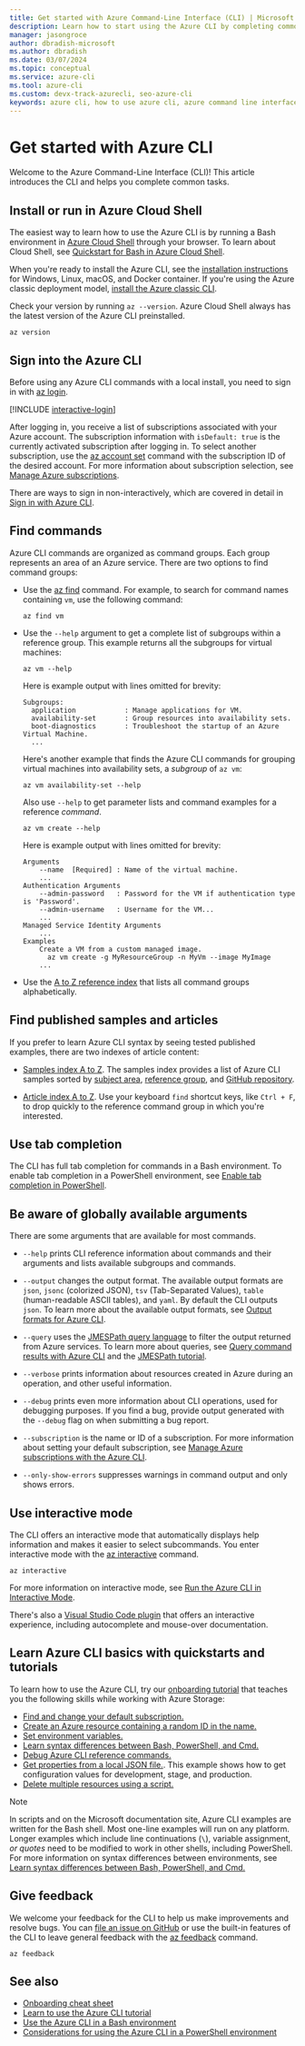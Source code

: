 ```yaml
---
title: Get started with Azure Command-Line Interface (CLI) | Microsoft Docs
description: Learn how to start using the Azure CLI by completing common commands. You can begin using the Azure CLI by running it in an Azure Cloud Shell environment.
manager: jasongroce
author: dbradish-microsoft
ms.author: dbradish
ms.date: 03/07/2024
ms.topic: conceptual
ms.service: azure-cli
ms.tool: azure-cli 
ms.custom: devx-track-azurecli, seo-azure-cli
keywords: azure cli, how to use azure cli, azure command line interface, how to open azure cli, azure cli commands
---
```

# Get started with Azure CLI

Welcome to the Azure Command-Line Interface (CLI)! This article introduces the CLI and helps you complete common tasks.

## Install or run in Azure Cloud Shell

The easiest way to learn how to use the Azure CLI is by running a Bash environment in [Azure Cloud Shell](https://ms.portal.azure.com/#cloudshell/) through your browser. To learn about Cloud Shell, see [Quickstart for Bash in Azure Cloud Shell](/azure/cloud-shell/quickstart).

When you're ready to install the Azure CLI, see the [installation instructions](install-azure-cli.md)
for Windows, Linux, macOS, and Docker container. If you're using the Azure classic deployment model, [install the Azure classic CLI](install-classic-cli.md).

Check your version by running `az --version`. Azure Cloud Shell always has the latest version of the Azure CLI preinstalled.

```azurecli-interactive
az version
```

## Sign into the Azure CLI

Before using any Azure CLI commands with a local install, you need to sign in with [az login](/cli/azure/reference-index#az-login).

[!INCLUDE [interactive-login](includes/interactive-login.md)]

After logging in, you receive a list of subscriptions associated with your Azure account. The
subscription information with `isDefault: true` is the currently activated subscription after
logging in. To select another subscription, use the [az account set](/cli/azure/account#az-account-set)
command with the subscription ID of the desired account. For more information about subscription selection,
see [Manage Azure subscriptions](manage-azure-subscriptions-azure-cli.md).

There are ways to sign in non-interactively, which are covered in detail in [Sign in with Azure CLI](authenticate-azure-cli.md#sign-into-azure-with-azure-cli).

## Find commands

Azure CLI commands are organized as command groups. Each group represents an area of an Azure service. There are two options to find command groups:

* Use the [az find](/cli/azure/reference-index#az-find) command. For example, to search for command names containing `vm`, use the following command:

  ```azurecli-interactive
  az find vm
  ```

* Use the `--help` argument to get a complete list of subgroups within a reference group. This example returns all the subgroups for virtual machines:

  ```azurecli-interactive
  az vm --help
  ```
  
  Here is example output with lines omitted for brevity:

  ```output
  Subgroups:
    application            : Manage applications for VM.
    availability-set       : Group resources into availability sets.
    boot-diagnostics       : Troubleshoot the startup of an Azure Virtual Machine.
    ...
  ```

  Here's another example that finds the Azure CLI commands for grouping virtual machines into availability sets, a _subgroup_ of `az vm`:

  ```azurecli-interactive
  az vm availability-set --help
  ```

  Also use `--help` to get parameter lists and command examples for a reference _command_.

  ```azurecli-interactive
  az vm create --help
  ```

  Here is example output with lines omitted for brevity:

  ```output
  Arguments
      --name  [Required] : Name of the virtual machine.
      ...
  Authentication Arguments
      --admin-password   : Password for the VM if authentication type is 'Password'.
      --admin-username   : Username for the VM...
      ...
  Managed Service Identity Arguments
      ...
  Examples
      Create a VM from a custom managed image.
        az vm create -g MyResourceGroup -n MyVm --image MyImage
      ...
  ```

* Use the [A to Z reference index](/cli/azure/reference-index) that lists all command groups alphabetically.

## Find published samples and articles

If you prefer to learn Azure CLI syntax by seeing tested published examples, there are two indexes of article content:

* [Samples index A to Z](./samples-index.md). The samples index provides a list of Azure CLI samples sorted by [subject area](./samples-index.md?tabs=service), [reference group](./samples-index.md?tabs=command), and [GitHub repository](./samples-index.md?tabs=github).

* [Article index A to Z](./reference-docs-index.md). Use your keyboard `find` shortcut keys, like
  `Ctrl + F`, to drop quickly to the reference command group in which you're interested.

## Use tab completion

The CLI has full tab completion for commands in a Bash environment. To enable tab completion in a PowerShell environment, see [Enable tab completion in PowerShell](./install-azure-cli-windows.md#enable-tab-completion-in-powershell).

## Be aware of globally available arguments

There are some arguments that are available for most commands.

* `--help` prints CLI reference information about commands and their arguments and lists available subgroups and
  commands.

* `--output` changes the output format. The available output formats are `json`, `jsonc` (colorized JSON), `tsv` (Tab-Separated
  Values), `table` (human-readable ASCII tables), and `yaml`. By default the CLI outputs `json`. To learn more about the available
  output formats, see [Output formats for Azure CLI](format-output-azure-cli.md).
* `--query` uses the [JMESPath query language](http://jmespath.org/) to filter the output returned from Azure services. To learn more about queries, see [Query command results with Azure CLI](query-azure-cli.md) and the [JMESPath tutorial](http://jmespath.org/tutorial.html).
* `--verbose` prints information about resources created in Azure during an operation, and other useful information.
* `--debug` prints even more information about CLI operations, used for debugging purposes. If you find a bug, provide output generated with the `--debug` flag on when submitting a bug report.
* `--subscription` is the name or ID of a subscription. For more information about setting your default subscription, see [Manage Azure subscriptions with the Azure CLI](./manage-azure-subscriptions-azure-cli.md).
* `--only-show-errors` suppresses warnings in command output and only shows errors.

## Use interactive mode

The CLI offers an interactive mode that automatically displays help information and makes it easier to
select subcommands. You enter interactive mode with the [az interactive](/cli/azure/reference-index#az-interactive) command.

```azurecli-interactive
az interactive
```

For more information on interactive mode, see [Run the Azure CLI in Interactive Mode](interactive-azure-cli.md).

There's also a [Visual Studio Code plugin](https://marketplace.visualstudio.com/items?itemName=ms-vscode.azurecli) that
offers an interactive experience, including autocomplete and mouse-over documentation.

## Learn Azure CLI basics with quickstarts and tutorials

To learn how to use the Azure CLI, try our [onboarding tutorial](./get-started-tutorial-0-before-you-begin.md) that teaches you the following skills while working with Azure Storage:

* [Find and change your default subscription.](./get-started-tutorial-1-prepare-environment.md#find-and-change-your-active-subscription)
* [Create an Azure resource containing a random ID in the name.](./get-started-tutorial-1-prepare-environment.md#create-a-resource-group-containing-a-random-id)
* [Set environment variables.](./get-started-tutorial-1-prepare-environment.md#set-environment-variables)
* [Learn syntax differences between Bash, PowerShell, and Cmd.](./get-started-tutorial-2-environment-syntax.md)
* [Debug Azure CLI reference commands.](./get-started-tutorial-2-environment-syntax.md#debug-azure-cli-reference-commands)
* [Get properties from a local JSON file.](./get-started-tutorial-3-use-variables.md#get-the-contents-of-a-json-file-and-store-it-in-a-variable). This example shows how to get configuration values for development, stage, and production. 
* [Delete multiple resources using a script.](./get-started-tutorial-4-delete-resources.md#delete-multiple-azure-resources-using-a-script)

> [!NOTE]
>
> In scripts and on the Microsoft documentation site, Azure CLI examples are written for the
> Bash shell. Most one-line examples will run on any platform. Longer examples which include line
> continuations (`\`), variable assignment, _or quotes_ need to be modified to work in other shells,
> including PowerShell. For more information on syntax differences between environments,
> see [Learn syntax differences between Bash, PowerShell, and Cmd.](./get-started-tutorial-2-environment-syntax.md)

## Give feedback

We welcome your feedback for the CLI to help us make improvements and resolve bugs. You can [file an issue on GitHub](https://github.com/azure/azure-cli/issues) or use the built-in
features of the CLI to leave general feedback with the [az feedback](/cli/azure/reference-index#az-feedback) command.

```azurecli-interactive
az feedback
```

## See also

* [Onboarding cheat sheet](./cheat-sheet-onboarding.md)
* [Learn to use the Azure CLI tutorial](./get-started-tutorial-0-before-you-begin.md)
* [Use the Azure CLI in a Bash environment](./azure-cli-learn-bash.md)
* [Considerations for using the Azure CLI in a PowerShell environment](./use-azure-cli-successfully-in-powershell.md)
